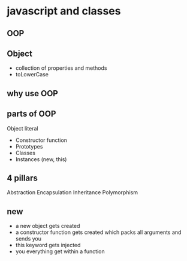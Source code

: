 # javascript and classes

## OOP

## Object
- collection of properties and methods
- toLowerCase

## why use OOP

## parts of OOP
Object literal 

- Constructor function
- Prototypes
- Classes
- Instances (new, this)


## 4 pillars
Abstraction
Encapsulation
Inheritance
Polymorphism

## new
- a new object gets created
- a constructor function gets created which packs all arguments and sends you
- this keyword gets injected
- you everything get within a function
